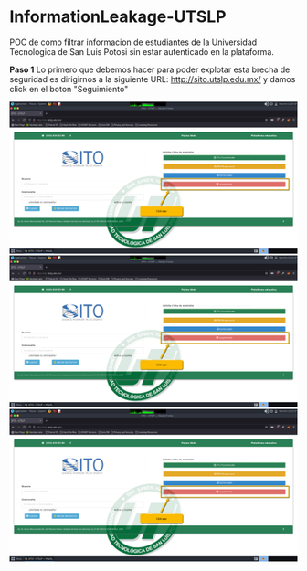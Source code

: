 # InformationLeakage-UTSLP
POC de como filtrar informacion de estudiantes de la Universidad Tecnologica de San Luis Potosi sin estar autenticado en la plataforma.

**Paso 1**
Lo primero que debemos hacer para poder explotar esta brecha de seguridad es dirigirnos a la siguiente URL: http://sito.utslp.edu.mx/ y damos click en el boton "Seguimiento"

<img src="https://github.com/GuilleX69/InformationLeakage-UTSLP/blob/main/images/Discover1.png">
<img src="https://github.com/GuilleX69/InformationLeakage-UTSLP/blob/main/images/Discover1.png">
<img src="https://github.com/GuilleX69/InformationLeakage-UTSLP/blob/main/images/Discover1.png">
